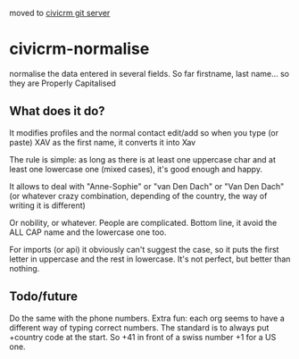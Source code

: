 moved to [civicrm git server](https://lab.civicrm.org/extensions/normalise)

civicrm-normalise
=================

normalise the data entered in several fields. So far firstname, last name... so they are Properly Capitalised

What does it do?
--------------

It modifies profiles and the normal contact edit/add so when you type (or paste) XAV as the first name, it converts it into Xav

The rule is simple: as long as there is at least one uppercase char and at least one lowercase one (mixed cases), it's good enough and happy.

It allows to deal with "Anne-Sophie" or "van Den Dach" or "Van Den Dach" (or whatever crazy combination, depending of the country, the way of writing it is different)

Or nobility, or whatever. People are complicated. Bottom line, it avoid the ALL CAP name and the lowercase one too.

For imports (or api) it obviously can't suggest the case, so it puts the first letter in uppercase and the rest in lowercase. It's not perfect, but better than nothing.


Todo/future
---------

Do the same with the phone numbers. Extra fun: each org seems to have a different way of typing correct numbers. The standard is to always put +country code at the start. So +41 in front of a swiss number +1 for a US one.

